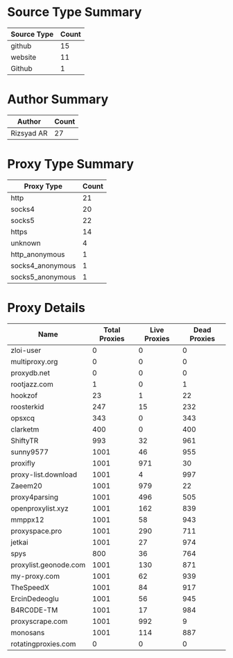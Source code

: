 # Source Type Summary

| Source Type | Count |
|-------------|-------|
| github | 15 |
| website | 11 |
| Github | 1 |


# Author Summary

| Author | Count |
|--------|-------|
| Rizsyad AR | 27 |


# Proxy Type Summary

| Proxy Type | Count |
|------------|-------|
| http | 21 |
| socks4 | 20 |
| socks5 | 22 |
| https | 14 |
| unknown | 4 |
| http_anonymous | 1 |
| socks4_anonymous | 1 |
| socks5_anonymous | 1 |


# Proxy Details

| Name | Total Proxies | Live Proxies | Dead Proxies |
|------|---------------|--------------|---------------|
| zloi-user | 0 | 0 | 0 |
| multiproxy.org | 0 | 0 | 0 |
| proxydb.net | 0 | 0 | 0 |
| rootjazz.com | 1 | 0 | 1 |
| hookzof | 23 | 1 | 22 |
| roosterkid | 247 | 15 | 232 |
| opsxcq | 343 | 0 | 343 |
| clarketm | 400 | 0 | 400 |
| ShiftyTR | 993 | 32 | 961 |
| sunny9577 | 1001 | 46 | 955 |
| proxifly | 1001 | 971 | 30 |
| proxy-list.download | 1001 | 4 | 997 |
| Zaeem20 | 1001 | 979 | 22 |
| proxy4parsing | 1001 | 496 | 505 |
| openproxylist.xyz | 1001 | 162 | 839 |
| mmppx12 | 1001 | 58 | 943 |
| proxyspace.pro | 1001 | 290 | 711 |
| jetkai | 1001 | 27 | 974 |
| spys | 800 | 36 | 764 |
| proxylist.geonode.com | 1001 | 130 | 871 |
| my-proxy.com | 1001 | 62 | 939 |
| TheSpeedX | 1001 | 84 | 917 |
| ErcinDedeoglu | 1001 | 56 | 945 |
| B4RC0DE-TM | 1001 | 17 | 984 |
| proxyscrape.com | 1001 | 992 | 9 |
| monosans | 1001 | 114 | 887 |
| rotatingproxies.com | 0 | 0 | 0 |
